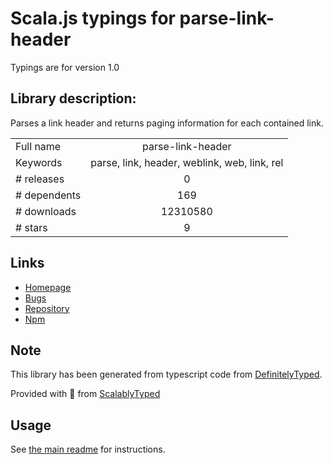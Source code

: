 
# Scala.js typings for parse-link-header

Typings are for version 1.0

## Library description:
Parses a link header and returns paging information for each contained link.

|                    |                 |
| ------------------ | :-------------: |
| Full name          | parse-link-header |
| Keywords           | parse, link, header, weblink, web, link, rel |
| # releases         | 0 |
| # dependents       | 169 |
| # downloads        | 12310580 |
| # stars            | 9 |

## Links
- [Homepage](https://github.com/thlorenz/parse-link-header)
- [Bugs](https://github.com/thlorenz/parse-link-header/issues)
- [Repository](https://github.com/thlorenz/parse-link-header)
- [Npm](https://www.npmjs.com/package/parse-link-header)
    


## Note
This library has been generated from typescript code from [DefinitelyTyped](https://definitelytyped.org).

Provided with :purple_heart: from [ScalablyTyped](https://github.com/oyvindberg/ScalablyTyped)

## Usage
See [the main readme](../../readme.md) for instructions.


